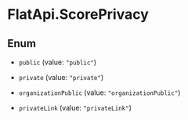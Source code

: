 # FlatApi.ScorePrivacy

## Enum


* `public` (value: `"public"`)

* `private` (value: `"private"`)

* `organizationPublic` (value: `"organizationPublic"`)

* `privateLink` (value: `"privateLink"`)


